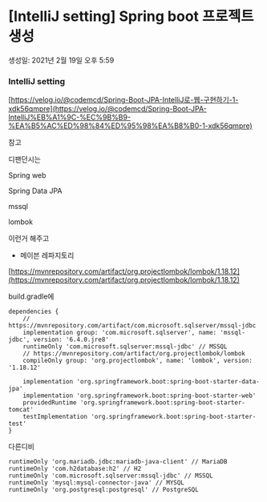 # [IntelliJ setting] Spring boot 프로젝트 생성

생성일: 2021년 2월 19일 오후 5:59

### IntelliJ setting

[https://velog.io/@codemcd/Spring-Boot-JPA-IntelliJ로-웹-구현하기-1-xdk56qmpre](https://velog.io/@codemcd/Spring-Boot-JPA-IntelliJ%EB%A1%9C-%EC%9B%B9-%EA%B5%AC%ED%98%84%ED%95%98%EA%B8%B0-1-xdk56qmpre)

참고

디팬던시는

Spring web

Spring Data JPA

mssql 

lombok 

이런거 해주고 

- 메이븐 레파지토리

[https://mvnrepository.com/artifact/org.projectlombok/lombok/1.18.12](https://mvnrepository.com/artifact/org.projectlombok/lombok/1.18.12)

build.gradle에 

```
dependencies {
    // https://mvnrepository.com/artifact/com.microsoft.sqlserver/mssql-jdbc
    implementation group: 'com.microsoft.sqlserver', name: 'mssql-jdbc', version: '6.4.0.jre8'
    runtimeOnly 'com.microsoft.sqlserver:mssql-jdbc' // MSSQL
    // https://mvnrepository.com/artifact/org.projectlombok/lombok
    compileOnly group: 'org.projectlombok', name: 'lombok', version: '1.18.12'

    implementation 'org.springframework.boot:spring-boot-starter-data-jpa'
    implementation 'org.springframework.boot:spring-boot-starter-web'
    providedRuntime 'org.springframework.boot:spring-boot-starter-tomcat'
    testImplementation 'org.springframework.boot:spring-boot-starter-test'
}
```

다른디비

```
runtimeOnly 'org.mariadb.jdbc:mariadb-java-client' // MariaDB
runtimeOnly 'com.h2database:h2' // H2
runtimeOnly 'com.microsoft.sqlserver:mssql-jdbc' // MSSQL
runtimeOnly 'mysql:mysql-connector-java' // MYSQL
runtimeOnly 'org.postgresql:postgresql' // PostgreSQL
```
